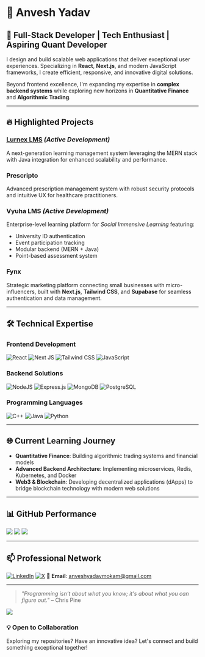 # 💫 **Anvesh Yadav**

## 👋 **Full-Stack Developer | Tech Enthusiast | Aspiring Quant Developer**

I design and build scalable web applications that deliver exceptional user experiences. Specializing in **React**, **Next.js**, and modern JavaScript frameworks, I create efficient, responsive, and innovative digital solutions.

Beyond frontend excellence, I'm expanding my expertise in **complex backend systems** while exploring new horizons in **Quantitative Finance** and **Algorithmic Trading**.

---

## 🔥 **Highlighted Projects**

### **[Lurnex LMS](https://github.com/Lurnex)** *(Active Development)*
A next-generation learning management system leveraging the MERN stack with Java integration for enhanced scalability and performance.

### **Prescripto**
Advanced prescription management system with robust security protocols and intuitive UX for healthcare practitioners.

### **Vyuha LMS** *(Active Development)*
Enterprise-level learning platform for *Social Immensive Learning* featuring:
- University ID authentication
- Event participation tracking
- Modular backend (MERN + Java)
- Point-based assessment system

### **Fynx**
Strategic marketing platform connecting small businesses with micro-influencers, built with **Next.js**, **Tailwind CSS**, and **Supabase** for seamless authentication and data management.

---

## 🛠️ **Technical Expertise**

### **Frontend Development**
![React](https://img.shields.io/badge/react-%2320232a.svg?style=for-the-badge&logo=react&logoColor=%2361DAFB)
![Next JS](https://img.shields.io/badge/Next-black?style=for-the-badge&logo=next.js&logoColor=white)
![Tailwind CSS](https://img.shields.io/badge/tailwindcss-%2338B2AC.svg?style=for-the-badge&logo=tailwind-css&logoColor=white)
![JavaScript](https://img.shields.io/badge/javascript-%23323330.svg?style=for-the-badge&logo=javascript&logoColor=%23F7DF1E)

### **Backend Solutions**
![NodeJS](https://img.shields.io/badge/node.js-6DA55F?style=for-the-badge&logo=node.js&logoColor=white)
![Express.js](https://img.shields.io/badge/express.js-%23404d59.svg?style=for-the-badge&logo=express&logoColor=%2361DAFB)
![MongoDB](https://img.shields.io/badge/MongoDB-%234ea94b.svg?style=for-the-badge&logo=mongodb&logoColor=white)
![PostgreSQL](https://img.shields.io/badge/postgresql-%23336791.svg?style=for-the-badge&logo=postgresql&logoColor=white)

### **Programming Languages**
![C++](https://img.shields.io/badge/c++-%2300599C.svg?style=for-the-badge&logo=c%2B%2B&logoColor=white)
![Java](https://img.shields.io/badge/java-%23ED8B00.svg?style=for-the-badge&logo=java&logoColor=white)
![Python](https://img.shields.io/badge/python-%233776AB.svg?style=for-the-badge&logo=python&logoColor=white)

---

## 🌐 **Current Learning Journey**

- **Quantitative Finance**: Building algorithmic trading systems and financial models
- **Advanced Backend Architecture**: Implementing microservices, Redis, Kubernetes, and Docker
- **Web3 & Blockchain**: Developing decentralized applications (dApps) to bridge blockchain technology with modern web solutions

---

## 📊 **GitHub Performance**

![](https://github-readme-stats.vercel.app/api?username=Anvesh2909&theme=tokyonight&hide_border=true&include_all_commits=true&count_private=true)
![](https://github-readme-streak-stats.herokuapp.com/?user=Anvesh2909&theme=tokyonight&hide_border=true)
![](https://github-readme-stats.vercel.app/api/top-langs/?username=Anvesh2909&theme=tokyonight&hide_border=true&layout=compact)

---

## 📫 **Professional Network**

[![LinkedIn](https://img.shields.io/badge/LinkedIn-%230077B5.svg?style=for-the-badge&logo=linkedin&logoColor=white)](https://linkedin.com/in/anveshyadav)
[![X](https://img.shields.io/badge/X-black.svg?style=for-the-badge&logo=X&logoColor=white)](https://x.com/AnveshYadav2909)
📧 **Email**: anveshyadavmokam@gmail.com

---

> *"Programming isn't about what you know; it's about what you can figure out."* – Chris Pine

[![](https://visitcount.itsvg.in/api?id=Anvesh2909&icon=0&color=0)](https://visitcount.itsvg.in)

### 💡 **Open to Collaboration**
Exploring my repositories? Have an innovative idea? Let's connect and build something exceptional together!
